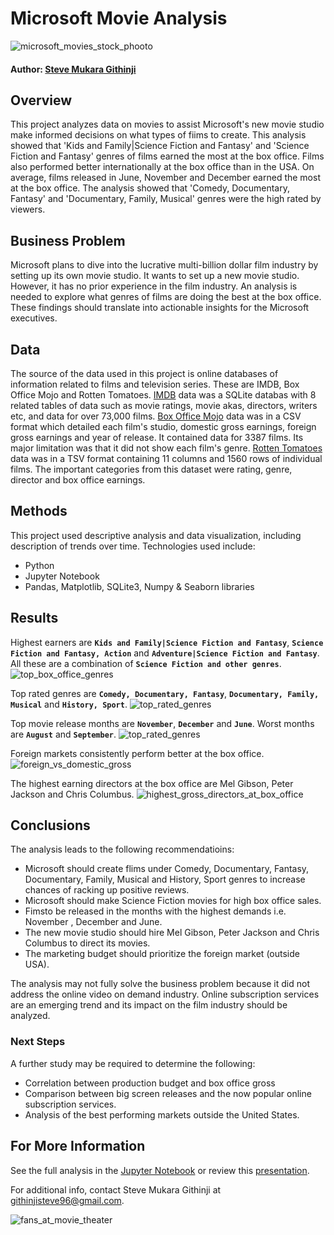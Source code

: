 # Microsoft Movie Analysis

![microsoft_movies_stock_phooto](images/microsoft_movies_analysis.jpeg)

#### Author: [Steve Mukara Githinji](linkedin.com/in/steve-githinji-10ba0114a)

## Overview

This project analyzes data on movies to assist Microsoft's new movie studio make informed decisions on what types of fiims to create. This analysis showed that 'Kids and Family|Science Fiction and Fantasy' and 'Science Fiction and Fantasy' genres of films earned the most at the box office. Films also performed better internationally at the box office than in the USA. On average, films released in June, November and December earned the most at the box office. The analysis showed that 'Comedy, Documentary, Fantasy' and 'Documentary, Family, Musical' genres were the high rated by viewers. 

## Business Problem

Microsoft plans to dive into the lucrative multi-billion dollar film industry by setting up its own movie studio. It wants to set up a new movie studio. However, it has no prior experience in the film industry. An analysis is needed to explore what genres of films are doing the best at the box office. These findings should translate into actionable insights for the Microsoft executives.


## Data

The source of the data used in this project is online databases of information related to films and television series. These are IMDB, Box Office Mojo and Rotten Tomatoes. [IMDB](https://www.imdb.com/) data was a SQLite databas with 8 related tables of data such as movie ratings, movie akas, directors, writers etc, and data for over 73,000 films. [Box Office Mojo](https://www.boxofficemojo.com/) data was in a CSV format which detailed each film's studio, domestic gross earnings, foreign gross earnings and year of release. It contained data for 3387 films. Its major limitation was that it did not show each film's genre. [Rotten Tomatoes](https://www.rottentomatoes.com/) data was in a TSV format containing 11 columns and 1560 rows of individual films. The important categories from this dataset were rating, genre, director and box office earnings.


## Methods

This project used descriptive analysis and data visualization, including description of trends over time. 
Technologies used include:
* Python
* Jupyter Notebook
* Pandas, Matplotlib, SQLite3, Numpy & Seaborn libraries


## Results

Highest earners are **`Kids and Family|Science Fiction and Fantasy`**, **`Science Fiction and Fantasy, Action`** and **`Adventure|Science Fiction and Fantasy`**. All these are a combination of **`Science Fiction and other genres`**.
![top_box_office_genres](images/fig2.png)

Top rated genres are **`Comedy, Documentary, Fantasy`**, **`Documentary, Family, Musical`** and **`History, Sport`**.
![top_rated_genres](images/fig1.png)

Top movie release months are **`November`**, **`December`** and **`June`**. Worst months are **`August`** and **`September`**.
![top_rated_genres](images/fig3.png)

Foreign markets consistently perform better at the box office.
![foreign_vs_domestic_gross](images/fig5.png)

The highest earning directors at the box office are Mel Gibson, Peter Jackson and Chris Columbus.
![highest_gross_directors_at_box_office](images/fig4.png)


## Conclusions

The analysis leads to the following recommendatioins:

* Microsoft should create flims under Comedy, Documentary, Fantasy, Documentary, Family, Musical and History, Sport genres to increase chances of racking up positive reviews.
* Microsoft should make Science Fiction movies for high box office sales.
* Fimsto be released in the months with the highest demands i.e. November , December and June.
* The new movie studio should hire Mel Gibson, Peter Jackson and Chris Columbus to direct its movies.
* The marketing budget should prioritize the foreign market (outside USA).

The analysis may not fully solve the business problem because it did not address the online video on demand industry. Online subscription services are an emerging trend and its impact on the film industry should be analyzed.


### Next Steps

A further study may be required to determine the following:
* Correlation between production budget and box office gross
* Comparison between big screen releases and the now popular online subscription services.
* Analysis of the best performing markets outside the United States.


## For More Information

See the full analysis in the [Jupyter Notebook](https://github.com/stevegithinji/Movies-Analysis/blob/master/microsoft_movie_analysis.ipynb) or review this [presentation](https://github.com/stevegithinji/Movies-Analysis/blob/master/Presentation.pdf).

For additional info, contact Steve Mukara Githinji at githinjisteve96@gmail.com.

![fans_at_movie_theater](images/istockphoto-1280952035-640x640.jpg)









